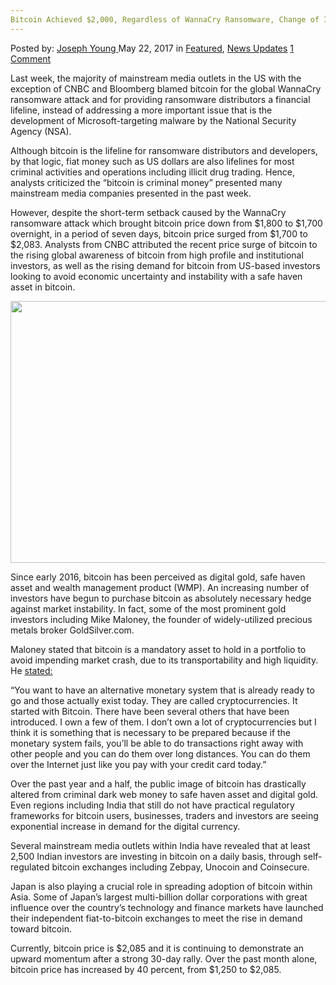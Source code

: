 ```yaml
---
Bitcoin Achieved $2,000, Regardless of WannaCry Ransomware, Change of Image?
---
```

<article class="post-listing post-20148 post type-post status-publish format-standard has-post-thumbnail hentry category-deepdot-news category-news-updates tag-4231 tag-achieved tag-bitcoin tag-change tag-image tag-ransomware tag-wannacry">
    <div class="post-inner">
    <p class="post-meta">
    <span>Posted by: <a href="https://www.deepdotweb.com/author/josephyoung/" title="">Joseph Young </a></span>
    <span>May 22, 2017</span>
    <span>in <a href="https://www.deepdotweb.com/category/deepdot-news/" rel="category tag">Featured</a>, <a href="https://www.deepdotweb.com/category/news-updates/" rel="category tag">News Updates</a></span>
    <span><a href="https://www.deepdotweb.com/2017/05/22/bitcoin-achieved-2000-regardless-wannacry-ransomware-change-image/#comments">1 Comment</a></span>
    </p>
    <div class="clear"></div>
    <div class="entry">
    <p>Last week, the majority of mainstream media outlets in the US with the exception of CNBC and Bloomberg blamed bitcoin for the global WannaCry ransomware attack and for providing ransomware distributors a financial lifeline, instead of addressing a more important issue that is the development of Microsoft-targeting malware by the National Security Agency (NSA).</p>
    <p>Although bitcoin is the lifeline for ransomware distributors and developers, by that logic, fiat money such as US dollars are also lifelines for most criminal activities and operations including illicit drug trading. Hence, analysts criticized the “bitcoin is criminal money” presented many mainstream media companies presented in the past week.</p>
    <p>However, despite the short-term setback caused by the WannaCry ransomware attack which brought bitcoin price down from $1,800 to $1,700 overnight, in a period of seven days, bitcoin price surged from $1,700 to $2,083. Analysts from CNBC attributed the recent price surge of bitcoin to the rising global awareness of bitcoin from high profile and institutional investors, as well as the rising demand for bitcoin from US-based investors looking to avoid economic uncertainty and instability with a safe haven asset in bitcoin.</p>
    <p><img class="wp-image-20149 aligncenter" src="https://www.deepdotweb.com/wp-content/uploads/2017/05/word-image-104.png" width="671" height="419" srcset="https://www.deepdotweb.com/wp-content/uploads/2017/05/word-image-104.png 1280w, https://www.deepdotweb.com/wp-content/uploads/2017/05/word-image-104-300x187.png 300w, https://www.deepdotweb.com/wp-content/uploads/2017/05/word-image-104-1024x639.png 1024w" sizes="(max-width: 671px) 100vw, 671px" /></p>
    <p>Since early 2016, bitcoin has been perceived as digital gold, safe haven asset and wealth management product (WMP). An increasing number of investors have begun to purchase bitcoin as absolutely necessary hedge against market instability. In fact, some of the most prominent gold investors including Mike Maloney, the founder of widely-utilized precious metals broker GoldSilver.com.</p>
    <p>Maloney stated that bitcoin is a mandatory asset to hold in a portfolio to avoid impending market crash, due to its transportability and high liquidity. He <a href="https://www.youtube.com/watch?v=w0Oz2R0u4VM">stated:</a></p>
    <p>“You want to have an alternative monetary system that is already ready to go and those actually exist today. They are called cryptocurrencies. It started with Bitcoin. There have been several others that have been introduced. I own a few of them. I don’t own a lot of cryptocurrencies but I think it is something that is necessary to be prepared because if the monetary system fails, you’ll be able to do transactions right away with other people and you can do them over long distances. You can do them over the Internet just like you pay with your credit card today.”</p>
    <p>Over the past year and a half, the public image of bitcoin has drastically altered from criminal dark web money to safe haven asset and digital gold. Even regions including India that still do not have practical regulatory frameworks for bitcoin users, businesses, traders and investors are seeing exponential increase in demand for the digital currency.</p>
    <p>Several mainstream media outlets within India have revealed that at least 2,500 Indian investors are investing in bitcoin on a daily basis, through self-regulated bitcoin exchanges including Zebpay, Unocoin and Coinsecure.</p>
    <p>Japan is also playing a crucial role in spreading adoption of bitcoin within Asia. Some of Japan’s largest multi-billion dollar corporations with great influence over the country&#8217;s technology and finance markets have launched their independent fiat-to-bitcoin exchanges to meet the rise in demand toward bitcoin.</p>
    <p>Currently, bitcoin price is $2,085 and it is continuing to demonstrate an upward momentum after a strong 30-day rally. Over the past month alone, bitcoin price has increased by 40 percent, from $1,250 to $2,085.</p>
    </div>
    <span style="display:none"><a href="https://www.deepdotweb.com/tag/2000/" rel="tag">2000</a> <a href="https://www.deepdotweb.com/tag/achieved/" rel="tag">achieved</a> <a href="https://www.deepdotweb.com/tag/bitcoin/" rel="tag">bitcoin</a> <a href="https://www.deepdotweb.com/tag/change/" rel="tag">change</a> <a href="https://www.deepdotweb.com/tag/image/" rel="tag">image</a> <a href="https://www.deepdotweb.com/tag/ransomware/" rel="tag">ransomware</a> <a href="https://www.deepdotweb.com/tag/wannacry/" rel="tag">wannacry</a></span> <span style="display:none" class="updated">2017-05-22</span>
    <div style="display:none" class="vcard author" itemprop="author" itemscope itemtype="http://schema.org/Person"><strong class="fn" itemprop="name"><a href="https://www.deepdotweb.com/author/josephyoung/" title="Posts by Joseph Young" rel="author">Joseph Young</a></strong></div>
    </div>
</article>

